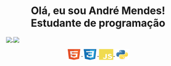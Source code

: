 <h1 align="center"> Olá, eu sou André Mendes! Estudante de programação </h1>
<div>
  <a href="https://github.com/andmends">
  <img height="180em" align="center" src="https://github-readme-stats.vercel.app/api?username=andmends&show_icons=true&theme=dark&include_all_commits=true&count_private=true"/>
  <img height="180em" align="center" src="https://github-readme-stats.vercel.app/api/top-langs/?username=andmends&layout=compact&langs_count=7&theme=dark"/>
</div>
<div  align="center"> 
  <div style="display: inline_block"><br>
  <img align="center" alt="and-HTML" height="30" width="40" src="https://raw.githubusercontent.com/devicons/devicon/master/icons/html5/html5-original.svg">
  <img align="center" alt="and-CSS" height="30" width="40" src="https://raw.githubusercontent.com/devicons/devicon/master/icons/css3/css3-original.svg">
  <img align="center" alt="and-Js" height="30" width="40" src="https://raw.githubusercontent.com/devicons/devicon/master/icons/javascript/javascript-plain.svg">
  <img align="center" alt="and-Python" height="30" width="40" src="https://raw.githubusercontent.com/devicons/devicon/master/icons/python/python-original.svg">
</div>
  
  ##
 
